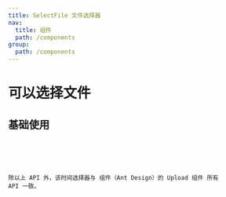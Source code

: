 ```yaml
---
title: SelectFile 文件选择器
nav:
  title: 组件
  path: /components
group:
  path: /components
---
```


# 可以选择文件

## 基础使用

<code src="./demos/index.tsx" />

<API />

除以上 API 外，该时间选择器与 组件（Ant Design）的 Upload 组件 所有 API 一致。

